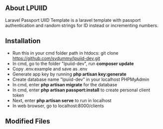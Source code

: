 ## About LPUIID

Laravel Passport UIID Template is a laravel template with passport authentication and random strings for ID instead or incrementing numbers.

## Installation

-   Run this in your cmd folder path in htdocs: git clone https://github.com/sydummy/lpuiid-dev.git
-   In cmd, go to the folder "lpuiid-dev", run **composer update**
-   Copy .env.example and save as .env
-   Generate app key by running **php artisan key:generate**
-   Create database name "lpuiid-dev" in your localhost PHPMyAdmin
-   In cmd, enter **php artisan migrate** for the database
-   In cmd, enter **php artisan passport:install** to create personal client token
-   Next, enter **php artisan serve** to run in localhost
-   In web browser, go to localhost:8000/clients

## Modified Files
